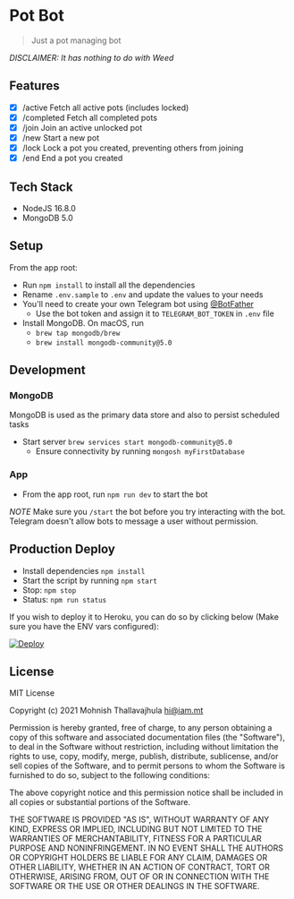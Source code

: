 # Pot Bot

> Just a pot managing bot

*DISCLAIMER: It has nothing to do with Weed*

## Features

- [x] /active Fetch all active pots (includes locked)
- [x] /completed Fetch all completed pots
- [x] /join Join an active unlocked pot
- [x] /new Start a new pot
- [x] /lock Lock a pot you created, preventing others from joining
- [x] /end End a pot you created

## Tech Stack

* NodeJS 16.8.0
* MongoDB 5.0

## Setup

From the app root:

* Run `npm install` to install all the dependencies
* Rename `.env.sample` to `.env` and update the values to your needs
* You'll need to create your own Telegram bot using [@BotFather](https://core.telegram.org/bots#6-botfather)
  * Use the bot token and assign it to `TELEGRAM_BOT_TOKEN` in `.env` file
* Install MongoDB. On macOS, run
  * `brew tap mongodb/brew`
  * `brew install mongodb-community@5.0`

## Development

### MongoDB

MongoDB is used as the primary data store and also to persist scheduled tasks

* Start server `brew services start mongodb-community@5.0`
  * Ensure connectivity by running `mongosh myFirstDatabase`

### App

* From the app root, run `npm run dev` to start the bot

*NOTE* Make sure you `/start` the bot before you try interacting with the bot.
Telegram doesn't allow bots to message a user without permission.

## Production Deploy

* Install dependencies `npm install`
* Start the script by running `npm start`
* Stop: `npm stop`
* Status: `npm run status`

If you wish to deploy it to Heroku, you can do so by clicking below (Make sure you have the ENV vars configured):

[![Deploy](https://www.herokucdn.com/deploy/button.svg)](https://heroku.com/deploy)

## License

MIT License

Copyright (c) 2021 Mohnish Thallavajhula hi@iam.mt

Permission is hereby granted, free of charge, to any person obtaining a copy
of this software and associated documentation files (the "Software"), to deal
in the Software without restriction, including without limitation the rights
to use, copy, modify, merge, publish, distribute, sublicense, and/or sell
copies of the Software, and to permit persons to whom the Software is
furnished to do so, subject to the following conditions:

The above copyright notice and this permission notice shall be included in all
copies or substantial portions of the Software.

THE SOFTWARE IS PROVIDED "AS IS", WITHOUT WARRANTY OF ANY KIND, EXPRESS OR
IMPLIED, INCLUDING BUT NOT LIMITED TO THE WARRANTIES OF MERCHANTABILITY,
FITNESS FOR A PARTICULAR PURPOSE AND NONINFRINGEMENT. IN NO EVENT SHALL THE
AUTHORS OR COPYRIGHT HOLDERS BE LIABLE FOR ANY CLAIM, DAMAGES OR OTHER
LIABILITY, WHETHER IN AN ACTION OF CONTRACT, TORT OR OTHERWISE, ARISING FROM,
OUT OF OR IN CONNECTION WITH THE SOFTWARE OR THE USE OR OTHER DEALINGS IN THE
SOFTWARE.
